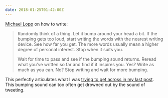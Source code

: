 ```yaml
---
date: 2018-01-25T01:42:00Z
---
```

[Michael Lopp](https://randsinrepose.com/archives/how-to-write-a-blog-post/) on how to write:

> Randomly think of a thing. Let it bump around your head a bit. If the bumping gets too loud, start writing the words with the nearest writing device. See how far you get. The more words usually mean a higher degree of personal interest. Stop when it suits you.
>
> Wait for time to pass and see if the bumping sound returns. Reread what you’ve written so far and find if it inspires you. Yes? Write as much as you can. No? Stop writing and wait for more bumping.

This perfectly articulates what I was [trying to get across in my last post](/2018/023/a1/microblogging/). This bumping sound can too often get drowned out by the sound of tweeting.
